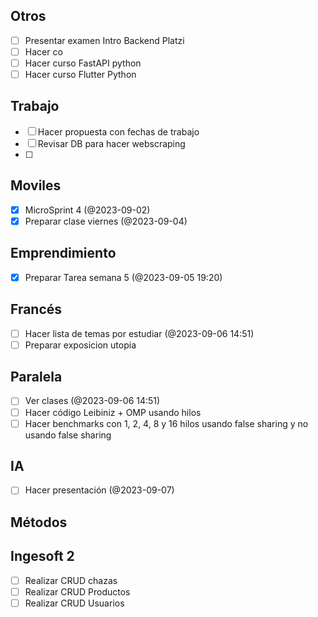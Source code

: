 ## Otros

- [ ] Presentar examen Intro Backend Platzi
- [ ] Hacer co
- [ ] Hacer curso FastAPI python
- [ ] Hacer curso Flutter Python

## Trabajo
- [ ] Hacer propuesta con fechas de trabajo
- [ ] Revisar DB para hacer webscraping
- [ ] 
## Moviles

- [x] MicroSprint 4 (@2023-09-02)
- [x] Preparar clase viernes (@2023-09-04)

## Emprendimiento

- [x] Preparar Tarea semana 5 (@2023-09-05 19:20)
## Francés

- [ ] Hacer lista de temas por estudiar (@2023-09-06 14:51)
- [ ] Preparar exposicion utopia
## Paralela

- [ ] Ver clases (@2023-09-06 14:51)
- [ ] Hacer código Leibiniz  + OMP usando hilos
- [ ] Hacer benchmarks con 1, 2, 4, 8 y 16 hilos usando false sharing y no usando false sharing
## IA
- [ ] Hacer presentación (@2023-09-07)
## Métodos

## Ingesoft 2

- [ ] Realizar CRUD chazas
- [ ] Realizar CRUD Productos
- [ ] Realizar CRUD Usuarios 